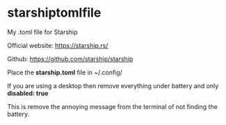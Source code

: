 # starshiptomlfile

My .toml file for Starship

Official website: https://starship.rs/

Github: https://github.com/starship/starship

Place the **starship.toml** file in ~/.config/

If you are using a desktop then remove everything under battery and only **disabled: true**

This is remove the annoying message from the terminal of not finding the battery.
